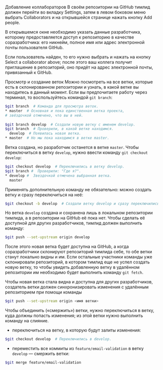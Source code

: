 Добавление коллабораторов
В своём репозитории на GitHub тимлид должен перейти во вкладку Settings, затем в левом боковом меню выбрать Collaborators и на открывшейся странице нажать кнопку Add people.

В открывшемся окне необходимо указать данные разработчика, которому предоставляется доступ к репозиторию в качестве соразработчика: его никнейм, полное имя или адрес электронной почты пользователя GitHub.

Если пользователь найден, то его нужно выбрать и нажать на кнопку Select a collaborator above;
после этого ваш коллега получит приглашение в репозиторий, оно придёт на адрес электронной почты, привязанный к GitHub.

Просмотр и создание веток
Можно посмотреть на все ветки, которые есть в склонированном репозитории и узнать, в какой ветке вы находитесь в данный момент. Если вы предпочитаете работу через терминал, то воспользуйтесь командой `git branch`:
```bash
$git branch  # Команда для просмотра веток.
* master  # Основная и пока единственная ветка проекта, 
# звёздочкой отмечено, что вы в ней. 
    
$git branch develop  # Создали новую ветку с именем develop.
$git branch  # Проверили, в какой ветке находимся.
  develop  # Появилась новая ветка.
* master  # Но мы пока находимся в ветке master.
```

Ветка создана, но разработчик останется в ветке `master`. Чтобы переключиться в ветку `develop`, нужно ввести команду `git checkout develop`:
```bash
$git checkout develop  # Переключились в ветку develop.
$git branch #  Проверили: "Где я?".
* develop #  Звездочкой отмечена выбранная ветка.
  master
```
Применять дополнительную команду не обязательно: можно создать ветку и сразу переключиться на неё:
```bash
$git checkout -b develop  # Создали ветку develop и сразу переключились на неё.
```

Но ветка `develop` создана и сохранена лишь в локальном репозитории тимлида, а в репозитории на GitHub её пока нет. Чтобы сделать её доступной для других разработчиков, тимлид должен выполнить команду: 
```bash
$git push --set-upstream origin develop
```

После этого новая ветка будет доступна на GitHub, а когда соразработчики склонируют репозиторий тимлида себе, то обе ветки станут локально видны и им. 
Если остальные участники команды уже склонировали репозиторий, в котором тимлид еще не успел создать новую ветку, то чтобы увидеть добавленную ветку в удалённом репозитории им необходимо будет выполнить команду `git fetch`.

Чтобы новая ветка стала видна и доступна для других разработчиков, создатель ветки должен синхронизировать изменения с удалённым репозиторием при помощи команды
```bash   
$git push --set-upstream origin <имя ветки>
```

Чтобы объединить («смержить») ветки, нужно переключиться в ветку, куда должны попасть изменения; из этой ветки нужно выполнить команду на слияние. 

- переключиться на ветку, в которую будут залиты изменения:
```bash
$git checkout develop  # Переключились в develop.
```
   
- переместить все коммиты из `feature/email-validation` в ветку `develop` — смержить ветки:
```bash     
$git merge feature/email-validation
```
